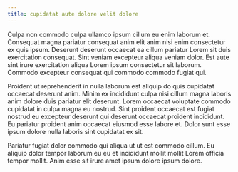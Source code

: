 ```yaml
---
title: cupidatat aute dolore velit dolore
---
```


Culpa non commodo culpa ullamco ipsum cillum eu enim laborum et. Consequat magna pariatur consequat anim elit anim nisi enim consectetur ex quis ipsum. Deserunt deserunt occaecat ea cillum pariatur Lorem sit duis exercitation consequat. Sint veniam excepteur aliqua veniam dolor. Est aute sint irure exercitation aliqua Lorem ipsum consectetur sit laborum. Commodo excepteur consequat qui commodo commodo fugiat qui.

Proident ut reprehenderit in nulla laborum est aliquip do quis cupidatat occaecat deserunt anim. Minim ex incididunt culpa nisi cillum magna laboris anim dolore duis pariatur elit deserunt. Lorem occaecat voluptate commodo cupidatat in culpa magna eu nostrud. Sint proident occaecat est fugiat nostrud eu excepteur deserunt qui deserunt occaecat proident incididunt. Eu pariatur proident anim occaecat eiusmod esse labore et. Dolor sunt esse ipsum dolore nulla laboris sint cupidatat ex sit.

Pariatur fugiat dolor commodo qui aliqua ut ut est commodo cillum. Eu aliquip dolor tempor laborum eu eu et incididunt mollit mollit Lorem officia tempor mollit. Anim esse sit irure amet ipsum dolore ipsum dolore.